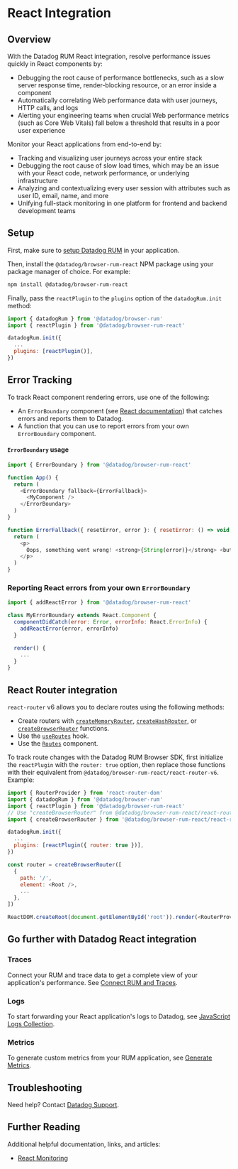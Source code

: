 # React Integration

## Overview

With the Datadog RUM React integration, resolve performance issues quickly in React components by:

- Debugging the root cause of performance bottlenecks, such as a slow server response time, render-blocking resource, or an error inside a component
- Automatically correlating Web performance data with user journeys, HTTP calls, and logs
- Alerting your engineering teams when crucial Web performance metrics (such as Core Web Vitals) fall below a threshold that results in a poor user experience

Monitor your React applications from end-to-end by:

- Tracking and visualizing user journeys across your entire stack
- Debugging the root cause of slow load times, which may be an issue with your React code, network performance, or underlying infrastructure
- Analyzing and contextualizing every user session with attributes such as user ID, email, name, and more
- Unifying full-stack monitoring in one platform for frontend and backend development teams

## Setup

First, make sure to [setup Datadog RUM][1] in your application.

Then, install the `@datadog/browser-rum-react` NPM package using your package manager of choice. For example:

```bash
npm install @datadog/browser-rum-react
```

Finally, pass the `reactPlugin` to the `plugins` option of the `datadogRum.init` method:

```javascript
import { datadogRum } from '@datadog/browser-rum'
import { reactPlugin } from '@datadog/browser-rum-react'

datadogRum.init({
  ...
  plugins: [reactPlugin()],
})
```

## Error Tracking

To track React component rendering errors, use one of the following:

- An `ErrorBoundary` component (see [React documentation][1]) that catches errors and reports them to Datadog.
- A function that you can use to report errors from your own `ErrorBoundary` component.

#### `ErrorBoundary` usage

```javascript
import { ErrorBoundary } from '@datadog/browser-rum-react'

function App() {
  return (
    <ErrorBoundary fallback={ErrorFallback}>
      <MyComponent />
    </ErrorBoundary>
  )
}

function ErrorFallback({ resetError, error }: { resetError: () => void; error: unknown }) {
  return (
    <p>
      Oops, something went wrong! <strong>{String(error)}</strong> <button onClick={resetError}>Retry</button>
    </p>
  )
}
```

### Reporting React errors from your own `ErrorBoundary`

```javascript
import { addReactError } from '@datadog/browser-rum-react'

class MyErrorBoundary extends React.Component {
  componentDidCatch(error: Error, errorInfo: React.ErrorInfo) {
    addReactError(error, errorInfo)
  }

  render() {
    ...
  }
}
```

## React Router integration

`react-router` v6 allows you to declare routes using the following methods:

- Create routers with [`createMemoryRouter`][3], [`createHashRouter`][4], or [`createBrowserRouter`][5] functions.
- Use the [`useRoutes`][6] hook.
- Use the [`Routes`][7] component.

To track route changes with the Datadog RUM Browser SDK, first initialize the `reactPlugin` with the `router: true` option, then replace those functions with their equivalent from `@datadog/browser-rum-react/react-router-v6`. Example:

```javascript
import { RouterProvider } from 'react-router-dom'
import { datadogRum } from '@datadog/browser-rum'
import { reactPlugin } from '@datadog/browser-rum-react'
// Use "createBrowserRouter" from @datadog/browser-rum-react/react-router-v6 instead of react-router-dom:
import { createBrowserRouter } from '@datadog/browser-rum-react/react-router-v6'

datadogRum.init({
  ...
  plugins: [reactPlugin({ router: true })],
})

const router = createBrowserRouter([
  {
    path: '/',
    element: <Root />,
    ...
  },
])

ReactDOM.createRoot(document.getElementById('root')).render(<RouterProvider router={router} />)
```

## Go further with Datadog React integration

### Traces

Connect your RUM and trace data to get a complete view of your application's performance. See [Connect RUM and Traces][8].

### Logs

To start forwarding your React application's logs to Datadog, see [JavaScript Logs Collection][9].

### Metrics

To generate custom metrics from your RUM application, see [Generate Metrics][10].

## Troubleshooting

Need help? Contact [Datadog Support][11].

## Further Reading

Additional helpful documentation, links, and articles:

- [React Monitoring][12]

[1]: https://docs.datadoghq.com/real_user_monitoring/browser/setup/client
[2]: https://react.dev/reference/react/Component#catching-rendering-errors-with-an-error-boundary
[3]: https://reactrouter.com/en/main/routers/create-memory-router
[4]: https://reactrouter.com/en/main/routers/create-hash-router
[5]: https://reactrouter.com/en/main/routers/create-browser-router
[6]: https://reactrouter.com/en/main/hooks/use-routes
[7]: https://reactrouter.com/en/main/components/routes
[8]: https://docs.datadoghq.com/real_user_monitoring/platform/connect_rum_and_traces/?tab=browserrum
[9]: https://docs.datadoghq.com/logs/log_collection/javascript/
[10]: https://docs.datadoghq.com/real_user_monitoring/generate_metrics
[11]: https://docs.datadoghq.com/help/
[12]: https://www.datadoghq.com/blog/datadog-rum-react-components/
